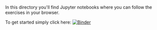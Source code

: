 In this directory you'll find Jupyter notebooks where you can follow the exercises in your browser. 

To get started simply click here: [![Binder](https://mybinder.org/badge_logo.svg)](https://mybinder.org/v2/gh/DOME-4-0/hackathon-3/owain_papers_hack?urlpath=lab)